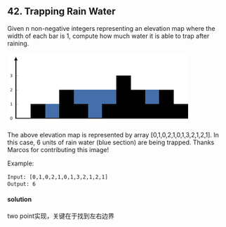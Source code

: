 ## 42. Trapping Rain Water

Given n non-negative integers representing an elevation map where the width of each bar is 1, compute how much water it is able to trap after raining.

![](./rainwatertrap.png)

The above elevation map is represented by array [0,1,0,2,1,0,1,3,2,1,2,1]. In this case, 6 units of rain water (blue section) are being trapped. Thanks Marcos for contributing this image!

Example:
```
Input: [0,1,0,2,1,0,1,3,2,1,2,1]
Output: 6
```

#### solution
two point实现，关键在于找到左右边界